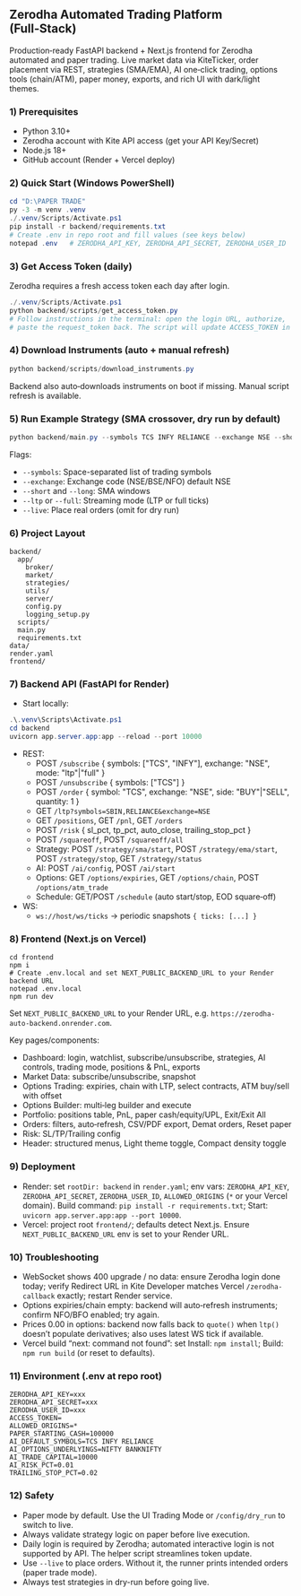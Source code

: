 ## Zerodha Automated Trading Platform (Full‑Stack)

Production‑ready FastAPI backend + Next.js frontend for Zerodha automated and paper trading. Live market data via KiteTicker, order placement via REST, strategies (SMA/EMA), AI one‑click trading, options tools (chain/ATM), paper money, exports, and rich UI with dark/light themes.

### 1) Prerequisites
- Python 3.10+
- Zerodha account with Kite API access (get your API Key/Secret)
 - Node.js 18+
 - GitHub account (Render + Vercel deploy)

### 2) Quick Start (Windows PowerShell)
```powershell
cd "D:\PAPER TRADE"
py -3 -m venv .venv
./.venv/Scripts/Activate.ps1
pip install -r backend/requirements.txt
# Create .env in repo root and fill values (see keys below)
notepad .env   # ZERODHA_API_KEY, ZERODHA_API_SECRET, ZERODHA_USER_ID
```

### 3) Get Access Token (daily)
Zerodha requires a fresh access token each day after login.

```powershell
./.venv/Scripts/Activate.ps1
python backend/scripts/get_access_token.py
# Follow instructions in the terminal: open the login URL, authorize,
# paste the request_token back. The script will update ACCESS_TOKEN in .env
```

### 4) Download Instruments (auto + manual refresh)
```powershell
python backend/scripts/download_instruments.py
```
Backend also auto‑downloads instruments on boot if missing. Manual script refresh is available.

### 5) Run Example Strategy (SMA crossover, dry run by default)
```powershell
python backend/main.py --symbols TCS INFY RELIANCE --exchange NSE --short 20 --long 50 --ltp
```
Flags:
- `--symbols`: Space-separated list of trading symbols
- `--exchange`: Exchange code (NSE/BSE/NFO) default NSE
- `--short` and `--long`: SMA windows
- `--ltp` or `--full`: Streaming mode (LTP or full ticks)
- `--live`: Place real orders (omit for dry run)

### 6) Project Layout
```
backend/
  app/
    broker/
    market/
    strategies/
    utils/
    server/
    config.py
    logging_setup.py
  scripts/
  main.py
  requirements.txt
data/
render.yaml
frontend/
```

### 7) Backend API (FastAPI for Render)
- Start locally:
```powershell
.\.venv\Scripts\Activate.ps1
cd backend
uvicorn app.server.app:app --reload --port 10000
```
- REST:
  - POST `/subscribe` { symbols: ["TCS", "INFY"], exchange: "NSE", mode: "ltp"|"full" }
  - POST `/unsubscribe` { symbols: ["TCS"] }
  - POST `/order` { symbol: "TCS", exchange: "NSE", side: "BUY"|"SELL", quantity: 1 }
  - GET `/ltp?symbols=SBIN,RELIANCE&exchange=NSE`
  - GET `/positions`, GET `/pnl`, GET `/orders`
  - POST `/risk` { sl_pct, tp_pct, auto_close, trailing_stop_pct }
  - POST `/squareoff`, POST `/squareoff/all`
  - Strategy: POST `/strategy/sma/start`, POST `/strategy/ema/start`, POST `/strategy/stop`, GET `/strategy/status`
  - AI: POST `/ai/config`, POST `/ai/start`
  - Options: GET `/options/expiries`, GET `/options/chain`, POST `/options/atm_trade`
  - Schedule: GET/POST `/schedule` (auto start/stop, EOD square‑off)
- WS:
  - `ws://host/ws/ticks` → periodic snapshots `{ ticks: [...] }`

### 8) Frontend (Next.js on Vercel)
```
cd frontend
npm i
# Create .env.local and set NEXT_PUBLIC_BACKEND_URL to your Render backend URL
notepad .env.local
npm run dev
```
Set `NEXT_PUBLIC_BACKEND_URL` to your Render URL, e.g. `https://zerodha-auto-backend.onrender.com`.

Key pages/components:
- Dashboard: login, watchlist, subscribe/unsubscribe, strategies, AI controls, trading mode, positions & PnL, exports
- Market Data: subscribe/unsubscribe, snapshot
- Options Trading: expiries, chain with LTP, select contracts, ATM buy/sell with offset
- Options Builder: multi‑leg builder and execute
- Portfolio: positions table, PnL, paper cash/equity/UPL, Exit/Exit All
- Orders: filters, auto‑refresh, CSV/PDF export, Demat orders, Reset paper
- Risk: SL/TP/Trailing config
- Header: structured menus, Light theme toggle, Compact density toggle

### 9) Deployment
- Render: set `rootDir: backend` in `render.yaml`; env vars: `ZERODHA_API_KEY`, `ZERODHA_API_SECRET`, `ZERODHA_USER_ID`, `ALLOWED_ORIGINS` (`*` or your Vercel domain). Build command: `pip install -r requirements.txt`; Start: `uvicorn app.server.app:app --port 10000`.
- Vercel: project root `frontend/`; defaults detect Next.js. Ensure `NEXT_PUBLIC_BACKEND_URL` env is set to your Render URL.

### 10) Troubleshooting
- WebSocket shows 400 upgrade / no data: ensure Zerodha login done today; verify Redirect URL in Kite Developer matches Vercel `/zerodha-callback` exactly; restart Render service.
- Options expiries/chain empty: backend will auto‑refresh instruments; confirm NFO/BFO enabled; try again.
- Prices 0.00 in options: backend now falls back to `quote()` when `ltp()` doesn’t populate derivatives; also uses latest WS tick if available.
- Vercel build “next: command not found”: set Install: `npm install`; Build: `npm run build` (or reset to defaults).

### 11) Environment (.env at repo root)
```
ZERODHA_API_KEY=xxx
ZERODHA_API_SECRET=xxx
ZERODHA_USER_ID=xxx
ACCESS_TOKEN=
ALLOWED_ORIGINS=*
PAPER_STARTING_CASH=100000
AI_DEFAULT_SYMBOLS=TCS INFY RELIANCE
AI_OPTIONS_UNDERLYINGS=NIFTY BANKNIFTY
AI_TRADE_CAPITAL=10000
AI_RISK_PCT=0.01
TRAILING_STOP_PCT=0.02
```

### 12) Safety
- Paper mode by default. Use the UI Trading Mode or `/config/dry_run` to switch to live.
- Always validate strategy logic on paper before live execution.
- Daily login is required by Zerodha; automated interactive login is not supported by API. The helper script streamlines token update.
- Use `--live` to place orders. Without it, the runner prints intended orders (paper trade mode).
- Always test strategies in dry-run before going live.


